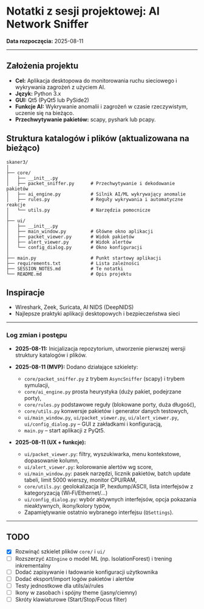 # Notatki z sesji projektowej: AI Network Sniffer

**Data rozpoczęcia:** 2025-08-11

---

## Założenia projektu

- **Cel:** Aplikacja desktopowa do monitorowania ruchu sieciowego i wykrywania zagrożeń z użyciem AI.
- **Język:** Python 3.x
- **GUI:** Qt5 (PyQt5 lub PySide2)
- **Funkcje AI:** Wykrywanie anomalii i zagrożeń w czasie rzeczywistym, uczenie się na bieżąco.
- **Przechwytywanie pakietów:** scapy, pyshark lub pcapy.

## Struktura katalogów i plików (aktualizowana na bieżąco)

```
skaner3/
│
├── core/
│   ├── __init__.py
│   ├── packet_sniffer.py      # Przechwytywanie i dekodowanie pakietów
│   ├── ai_engine.py           # Silnik AI/ML wykrywający anomalie
│   ├── rules.py               # Reguły wykrywania i automatyczne reakcje
│   └── utils.py               # Narzędzia pomocnicze
│
├── ui/
│   ├── __init__.py
│   ├── main_window.py         # Główne okno aplikacji
│   ├── packet_viewer.py       # Widok pakietów
│   ├── alert_viewer.py        # Widok alertów
│   └── config_dialog.py       # Okno konfiguracji
│
├── main.py                    # Punkt startowy aplikacji
├── requirements.txt           # Lista zależności
├── SESSION_NOTES.md           # Te notatki
└── README.md                  # Opis projektu
```

## Inspiracje

- Wireshark, Zeek, Suricata, AI NIDS (DeepNIDS)
- Najlepsze praktyki aplikacji desktopowych i bezpieczeństwa sieci

---

### Log zmian i postępu

- **2025-08-11:** Inicjalizacja repozytorium, utworzenie pierwszej wersji struktury katalogów i plików.
- **2025-08-11 (MVP):** Dodano działające szkielety:
  - `core/packet_sniffer.py` z trybem `AsyncSniffer` (scapy) i trybem symulacji,
  - `core/ai_engine.py` prosta heurystyka (duży pakiet, podejrzane porty),
  - `core/rules.py` podstawowe reguły (blokowane porty, duża długość),
  - `core/utils.py` konwersje pakietów i generator danych testowych,
  - `ui/main_window.py`, `ui/packet_viewer.py`, `ui/alert_viewer.py`, `ui/config_dialog.py` – GUI z zakładkami i konfiguracją,
  - `main.py` – start aplikacji z PyQt5.

- **2025-08-11 (UX + funkcje):**
  - `ui/packet_viewer.py`: filtry, wyszukiwarka, menu kontekstowe, dopasowanie kolumn,
  - `ui/alert_viewer.py`: kolorowanie alertów wg score,
  - `ui/main_window.py`: pasek narzędzi, licznik pakietów, batch update tabeli, limit 5000 wierszy, monitor CPU/RAM,
  - `core/utils.py`: geolokalizacja IP, hexdump/ASCII, lista interfejsów z kategoryzacją (Wi‑Fi/Ethernet/...)
  - `ui/config_dialog.py`: wybór aktywnych interfejsów, opcja pokazania nieaktywnych, ikony/kolory typów,
  - Zapamiętywanie ostatnio wybranego interfejsu (`QSettings`).


---

## TODO

- [x] Rozwinąć szkielet plików `core/` i `ui/`
- [ ] Rozszerzyć `AIEngine` o model ML (np. IsolationForest) i trening inkrementalny
- [ ] Dodać zapisywanie i ładowanie konfiguracji użytkownika
- [ ] Dodać eksport/import logów pakietów i alertów
- [ ] Testy jednostkowe dla utils/ai/rules
- [ ] Ikony w zasobach i spójny theme (jasny/ciemny)
- [ ] Skróty klawiaturowe (Start/Stop/Focus filter)

